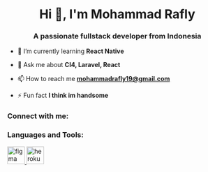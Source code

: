 <h1 align="center">Hi 👋, I'm Mohammad Rafly</h1>
<h3 align="center">A passionate fullstack developer from Indonesia</h3>

- 🌱 I’m currently learning **React Native**

- 💬 Ask me about **CI4, Laravel, React**

- 📫 How to reach me **mohammadrafly19@gmail.com**

- ⚡ Fun fact **I think im handsome**

<h3 align="left">Connect with me:</h3>
<p align="left">
</p>

<h3 align="left">Languages and Tools:</h3>
<p align="left"> <a href="https://www.figma.com/" target="_blank" rel="noreferrer"> <img src="https://www.vectorlogo.zone/logos/figma/figma-icon.svg" alt="figma" width="40" height="40"/> </a> <a href="https://heroku.com" target="_blank" rel="noreferrer"> <img src="https://www.vectorlogo.zone/logos/heroku/heroku-icon.svg" alt="heroku" width="40" height="40"/> </a> </p>

